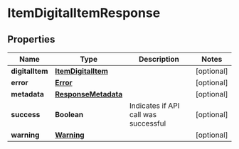 
# ItemDigitalItemResponse

## Properties
Name | Type | Description | Notes
------------ | ------------- | ------------- | -------------
**digitalItem** | [**ItemDigitalItem**](ItemDigitalItem.md) |  |  [optional]
**error** | [**Error**](Error.md) |  |  [optional]
**metadata** | [**ResponseMetadata**](ResponseMetadata.md) |  |  [optional]
**success** | **Boolean** | Indicates if API call was successful |  [optional]
**warning** | [**Warning**](Warning.md) |  |  [optional]



